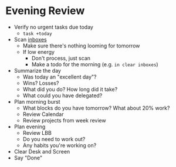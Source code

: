 # Evening Review

* Verify no urgent tasks due today
  * `task +today`
* Scan [inboxes](./inboxes.md)
  * Make sure there's nothing looming for tomorrow
  * If low energy
    * Don't process, just scan
    * Make a todo for the morning  (e.g. `in clear inboxes`)
* Summarize the day
  * Was today an "excellent day"?
  * Wins? Losses?
  * What did you do? How long did it take?
  * What could you have delegated?
* Plan morning burst
  * What blocks do you have tomorrow? What about 20% work?
  * Review Calendar
  * Review projects from week review
* Plan evening
  * Review LBB
  * Do you need to work out?
  * Any habits you're working on?
* Clear Desk and Screen
* Say "Done"
